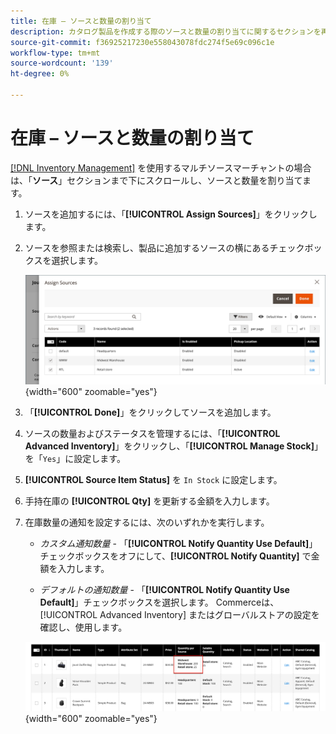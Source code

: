 ```yaml
---
title: 在庫 – ソースと数量の割り当て
description: カタログ製品を作成する際のソースと数量の割り当てに関するセクションを再利用しました。
source-git-commit: f36925217230e558043078fdc274f5e69c096c1e
workflow-type: tm+mt
source-wordcount: '139'
ht-degree: 0%

---
```


# 在庫 – ソースと数量の割り当て

[[!DNL Inventory Management]](../inventory-management/introduction.md) を使用するマルチソースマーチャントの場合は、「**ソース**」セクションまで下にスクロールし、ソースと数量を割り当てます。

1. ソースを追加するには、「**[!UICONTROL Assign Sources]**」をクリックします。

1. ソースを参照または検索し、製品に追加するソースの横にあるチェックボックスを選択します。

   ![&#x200B; 製品へのソースの割り当て &#x200B;](../catalog/assets/inventory-product-assign-sources.png){width="600" zoomable="yes"}

1. 「**[!UICONTROL Done]**」をクリックしてソースを追加します。

1. ソースの数量およびステータスを管理するには、「**[!UICONTROL Advanced Inventory]**」をクリックし、「**[!UICONTROL Manage Stock]**」を「`Yes`」に設定します。

1. **[!UICONTROL Source Item Status]** を `In Stock` に設定します。

1. 手持在庫の **[!UICONTROL Qty]** を更新する金額を入力します。

1. 在庫数量の通知を設定するには、次のいずれかを実行します。

   - _カスタム通知数量_ - 「**[!UICONTROL Notify Quantity Use Default]**」チェックボックスをオフにして、**[!UICONTROL Notify Quantity]** で金額を入力します。

   - _デフォルトの通知数量_ - 「**[!UICONTROL Notify Quantity Use Default]**」チェックボックスを選択します。 Commerceは、[!UICONTROL Advanced Inventory] またはグローバルストアの設定を確認し、使用します。

   ![Sourceごとの製品数量の更新 &#x200B;](../catalog/assets/inventory-product-quantity.png){width="600" zoomable="yes"}
